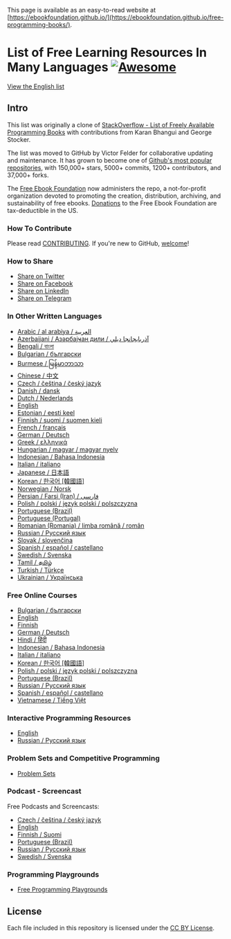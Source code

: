 This page is available as an easy-to-read website at [https://ebookfoundation.github.io/](https://ebookfoundation.github.io/free-programming-books/).

# List of Free Learning Resources In Many Languages [![Awesome](https://cdn.rawgit.com/sindresorhus/awesome/d7305f38d29fed78fa85652e3a63e154dd8e8829/media/badge.svg)](https://github.com/sindresorhus/awesome)

[View the English list](free-programming-books.md)

## Intro

This list was originally a clone of [StackOverflow - List of Freely Available Programming Books](http://web.archive.org/web/20130824154208/http://stackoverflow.com/a/392926) with contributions from Karan Bhangui and George Stocker.

The list was moved to GitHub by Victor Felder for collaborative updating and maintenance. It has grown to become one of [Github's most popular repositories](https://octoverse.github.com/), with 150,000+ stars, 5000+ commits, 1200+ contributors, and 37,000+ forks.

The [Free Ebook Foundation](https://ebookfoundation.org) now administers the repo, a not-for-profit organization devoted to promoting the creation, distribution, archiving, and sustainability of free ebooks. [Donations](https://ebookfoundation.org/contributions.html) to the Free Ebook Foundation are tax-deductible in the US.

### How To Contribute

Please read [CONTRIBUTING](/CONTRIBUTING.md). If you're new to GitHub, [welcome](/HOWTO.md)!

### How to Share

+ [Share on Twitter](http://twitter.com/intent/tweet?text=https://github.com/EbookFoundation/free-programming-books%0AFree%20Programming%20Books)
+ [Share on Facebook](https://www.facebook.com/share.php?u=https%3A%2F%2Fgithub.com%2FEbookFoundation%2Ffree-programming-books&p[images][0]=&p[title]=Free%20Programming%20Books&p[summary]=)
+ [Share on LinkedIn](http://www.linkedin.com/shareArticle?mini=true&url=https://github.com/EbookFoundation/free-programming-books&title=Free%20Programming%20Books&summary=&source=)
+ [Share on Telegram](https://t.me/share/url?url=https://github.com/EbookFoundation/free-programming-books)


### In Other Written Languages

+ [Arabic / al arabiya / العربية](free-programming-books-ar.md)
+ [Azerbaijani / Азәрбајҹан дили / آذربايجانجا ديلي](free-programming-books-az.md)
+ [Bengali / বাংলা](free-programming-books-bl.md)
+ [Bulgarian / български](free-programming-books-bg.md)
+ [Burmese / မြန်မာဘာသာ](free-programming-books-mm.md)
+ [Chinese / 中文](free-programming-books-zh.md)
+ [Czech / čeština / český jazyk](free-programming-books-cs.md)
+ [Danish / dansk](free-programming-books-dk.md)
+ [Dutch / Nederlands](free-programming-books-nl.md)
+ [English](free-programming-books.md)
+ [Estonian / eesti keel](free-programming-books-et.md)
+ [Finnish / suomi / suomen kieli](free-programming-books-fi.md)
+ [French / français](free-programming-books-fr.md)
+ [German / Deutsch](free-programming-books-de.md)
+ [Greek / ελληνικά](free-programming-books-gr.md)
+ [Hungarian / magyar / magyar nyelv](free-programming-books-hu.md)
+ [Indonesian / Bahasa Indonesia](free-programming-books-id.md)
+ [Italian / italiano](free-programming-books-it.md)
+ [Japanese / 日本語](free-programming-books-ja.md)
+ [Korean / 한국어 [韓國語]](free-programming-books-ko.md)
+ [Norwegian / Norsk](free-programming-books-no.md)
+ [Persian / Farsi (Iran) / فارسى](free-programming-books-fa_IR.md)
+ [Polish / polski / język polski / polszczyzna](free-programming-books-pl.md)
+ [Portuguese (Brazil)](free-programming-books-pt_BR.md)
+ [Portuguese (Portugal)](free-programming-books-pt_PT.md)
+ [Romanian (Romania) / limba română / român](free-programming-books-ro.md)
+ [Russian / Русский язык](free-programming-books-ru.md)
+ [Slovak / slovenčina](free-programming-books-sk.md)
+ [Spanish / español / castellano](free-programming-books-es.md)
+ [Swedish / Svenska](free-programming-books-se.md)
+ [Tamil / தமிழ்](free-programming-books-ta.md)
+ [Turkish / Türkçe](free-programming-books-tr.md)
+ [Ukrainian / Українська](free-programming-books-ua.md)

### Free Online Courses

+ [Bulgarian / български](free-courses-bg.md)
+ [English](free-courses-en.md)
+ [Finnish](free-courses-fi.md)
+ [German / Deutsch](free-courses-de.md)
+ [Hindi / हिंदी](free-courses-hi.md)
+ [Indonesian / Bahasa Indonesia](free-courses-id.md)
+ [Italian / italiano](free-courses-it.md)
+ [Korean / 한국어 [韓國語]](free-courses-ko.md)
+ [Polish / polski / język polski / polszczyzna](free-courses-pl.md)
+ [Portuguese (Brazil)](free-courses-pt_BR.md)
+ [Russian / Русский язык](free-courses-ru.md)
+ [Spanish / español / castellano](free-courses-es.md)
+ [Vietnamese / Tiếng Việt](free-courses-vi.md)


### Interactive Programming Resources

+ [English](free-programming-interactive-tutorials-en.md)
+ [Russian / Русский язык](free-programming-interactive-tutorials-ru.md)

### Problem Sets and Competitive Programming

+ [Problem Sets](problem-sets-competitive-programming.md)

### Podcast - Screencast

Free Podcasts and Screencasts:

+ [Czech / čeština / český jazyk](free-podcasts-screencasts-cs.md)
+ [English](free-podcasts-screencasts-en.md)
+ [Finnish / Suomi](free-podcasts-screencasts-fi.md)
+ [Portuguese (Brazil)](free-podcasts-screencasts-pt_BR.md)
+ [Russian / Русский язык](free-podcasts-screencasts-ru.md)
+ [Swedish / Svenska](free-podcasts-screencasts-se.md)


### Programming Playgrounds

+ [Free Programming Playgrounds](free-programming-playgrounds.md)

## License

Each file included in this repository is licensed under the [CC BY License](LICENSE).
